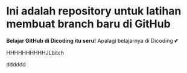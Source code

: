 # Ini adalah repository untuk latihan membuat branch baru di GitHub
**Belajar GitHub di Dicoding itu seru!**
Apalagi belajarnya di Dicoding 💕

HHHHHHHHHHJLbitch

dddddd

